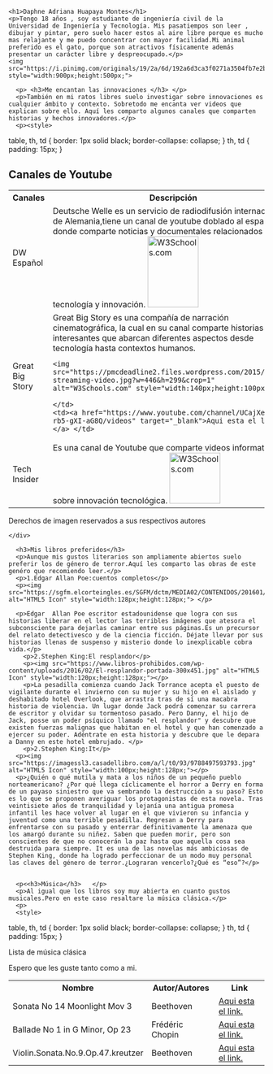 <!DOCTYPE html>
<html>
<head>
  <title>Bootstrap Example</title>
  <meta charset="utf-8">
  <meta name="viewport" content="width=device-width, initial-scale=1">
  <link rel="stylesheet" href="https://maxcdn.bootstrapcdn.com/bootstrap/3.3.7/css/bootstrap.min.css">
  <script src="https://ajax.googleapis.com/ajax/libs/jquery/3.2.0/jquery.min.js"></script>
  <script src="https://maxcdn.bootstrapcdn.com/bootstrap/3.3.7/js/bootstrap.min.js"></script>
</head>
<div class="container">
  
    <h1>Daphne Adriana Huapaya Montes</h1>
    <p>Tengo 18 años , soy estudiante de ingeniería civil de la Universidad de Ingeniería y Tecnología. Mis pasatiempos son leer , dibujar y pintar, pero suelo hacer estos al aire libre porque es mucho mas relajante y me puedo concentrar con mayor facilidad.Mi animal preferido es el gato, porque son atractivos físicamente además presentar un carácter libre y despreocupado.</p> 
    <img src="https://i.pinimg.com/originals/19/2a/6d/192a6d3ca3f0271a3504fb7e2bbd207d.jpg" style="width:900px;height:500px;">
  </div>
  <div class="row">
   
      <p> <h3>Me encantan las innovaciones </h3> </p>
      <p>También en mi ratos libres suelo investigar sobre innovaciones es cualquier ámbito y contexto. Sobretodo me encanta ver videos que explican sobre ello. Aquí les comparto algunos canales que comparten historias y hechos innovadores.</p>
      <p><style>
table, th, td {
    border: 1px solid black;
    border-collapse: collapse;
}
th, td {
    padding: 15px;
}
</style>

<body>

<h2>Canales de Youtube</h2>

<table style="width:100%">
  <tr>
    <th>Canales</th>
    <th>Descripción</th> 
    <th>Link</th>
  </tr>
  <tr>
    <td>DW Español</td>
    <td>Deutsche Welle es un servicio de radiodifusión internacional de Alemania,tiene un canal de youtube doblado al español donde comparte noticias y documentales relacionados con tecnología y innovación.
    <img src="https://upload.wikimedia.org/wikipedia/commons/6/69/Deutsche_Welle_Logo.svg" alt="W3Schools.com" style="width:100px;height:140px;"
>
    </td>
    <td><a href="https://www.youtube.com/user/DeutscheWelleEspanol" target="_blank">Aqui esta el link.</a> </td>
  </tr>
  <tr>
    <td>Great Big Story</td>
    <td>Great Big Story es una compañía de narración cinematográfica, la cual en su canal comparte historias interesantes que abarcan diferentes aspectos desde tecnología hasta contextos humanos.
    
    <img src="https://pmcdeadline2.files.wordpress.com/2015/10/cnn-streaming-video.jpg?w=446&h=299&crop=1" alt="W3Schools.com" style="width:140px;height:100px;"
>
    </td>
    <td><a href="https://www.youtube.com/channel/UCajXeitgFL-rb5-gXI-aG8Q/videos" target="_blank">Aqui esta el link.</a> </td>
  </tr>
  <tr>
    <td>Tech Insider</td>
    <td>Es una canal de Youtube que comparte videos informativos sobre innovación tecnológica.
      <img src="https://pbs.twimg.com/profile_images/888061792630517761/OzaUjTz5_400x400.jpg" alt="W3Schools.com" style="width:100px;height:100px;"
>  
    </td>
    <td><a href="https://www.youtube.com/channel/UCVLZmDKeT-mV4H3ToYXIFYg" target="_blank">Aqui esta el link.</a> </td>
  </tr>
</table>

<p>Derechos de imagen reservados a sus respectivos autores</p>
 
 
      
    </div>
   
      <h3>Mis libros preferidos</h3>
      <p>Aunque mis gustos literarios son ampliamente abiertos suelo preferir los de género de terror.Aquí les comparto las obras de este genéro que recomiendo leer.</p>
      <p>1.Edgar Allan Poe:cuentos completos</p>
      <p><img src="https://sgfm.elcorteingles.es/SGFM/dctm/MEDIA02/CONTENIDOS/201601/13/00106523181839____1__640x640.jpg" alt="HTML5 Icon" style="width:128px;height:128px;"> </p>
      
      <p>Edgar  Allan Poe escritor estadounidense que logra con sus historias liberar en el lector las terribles imágenes que atesora el subconsciente para dejarlas caminar entre sus páginas.Es un precursor del relato detectivesco y de la ciencia ficción. Déjate llevar por sus historias llenas de suspenso y misterio donde lo inexplicable cobra vida.</p>
        <p>2.Stephen King:El resplandor</p>
        <p><img src="https://www.libros-prohibidos.com/wp-content/uploads/2016/02/El-resplandor-portada-300x451.jpg" alt="HTML5 Icon" style="width:120px;height:128px;"></p>
        <p>La pesadilla comienza cuando Jack Torrance acepta el puesto de vigilante durante el invierno con su mujer y su hijo en el aislado y deshabitado hotel Overlook, que arrastra tras de sí una macabra historia de violencia. Un lugar donde Jack podrá comenzar su carrera de escritor y olvidar su tormentoso pasado. Pero Danny, el hijo de Jack, posse un poder psíquico llamado "el resplandor" y descubre que existen fuerzas malignas que habitan en el hotel y que han comenzado a ejercer su poder. Adéntrate en esta historia y descubre que le depara a Danny en este hotel embrujado. </p>
        <p>2.Stephen King:It</p>
      <p><img src="https://imagessl3.casadellibro.com/a/l/t0/93/9788497593793.jpg" alt="HTML5 Icon" style="width:100px;height:128px;"></p>
      <p>¿Quién o qué mutila y mata a los niños de un pequeño pueblo norteamericano? ¿Por qué llega cíclicamente el horror a Derry en forma de un payaso siniestro que va sembrando la destrucción a su paso? Esto es lo que se proponen averiguar los protagonistas de esta novela. Tras veintisiete años de tranquilidad y lejanía una antigua promesa infantil les hace volver al lugar en el que vivieron su infancia y juventud como una terrible pesadilla. Regresan a Derry para enfrentarse con su pasado y enterrar definitivamente la amenaza que los amargó durante su niñez. Saben que pueden morir, pero son conscientes de que no conocerán la paz hasta que aquella cosa sea destruida para siempre. It es una de las novelas más ambiciosas de Stephen King, donde ha logrado perfeccionar de un modo muy personal las claves del género de terror.¿Lograran vencerlo?¿Qué es “eso”?</p>
      
  
      <p<<h3>Música</h3>   </p>     
      <p>Al igual que los libros soy muy abierta en cuanto gustos musicales.Pero en este caso resaltare la música clásica.</p>
      <p>
      <style>
table, th, td {
    border: 1px solid black;
    border-collapse: collapse;
}
th, td {
    padding: 15px;
}
</style>

<body>
<p<
<h2>Lista de música clásica</h2> </p>
<p>Espero que les guste tanto como a mi.</p>

<table style="width:100%">
  <tr>
    <th>Nombre</th>
    <th>Autor/Autores</th> 
    <th>Link</th>
  </tr>
  <tr>
    <td>Sonata No 14 Moonlight Mov 3</td>
    <td>Beethoven</td>
    <td> <a href="https://www.youtube.com/watch?v=zucBfXpCA6s" target="_blank">Aqui esta el link.</a></td>
  </tr>
  <tr>
    <td>Ballade No 1 in G Minor, Op 23</td>
    <td>Frédéric Chopin</td>
    <td> <a href="https://www.youtube.com/watch?v=Ce8p0VcTbuA" target="_blank">Aqui esta el link.</a></td>
  </tr>
  <tr>
    <td>Violin.Sonata.No.9.Op.47.kreutzer</td>
    <td>Beethoven</td>
    <td><a href="https://www.youtube.com/watch?v=COGcCBJAC6I&t=385s" target="_blank">Aqui esta el link.</a></td>
  </tr>
</table>
    

</div>

</body>





</body>
</html>

